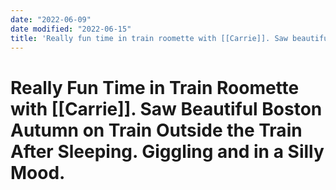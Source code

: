```yaml
---
date: "2022-06-09"
date modified: "2022-06-15"
title: 'Really fun time in train roomette with [[Carrie]]. Saw beautiful Boston autumn on train outside the train after sleeping. Giggling and in a silly mood.'
---
```


# Really Fun Time in Train Roomette with [[Carrie]]. Saw Beautiful Boston Autumn on Train Outside the Train After Sleeping. Giggling and in a Silly Mood.

